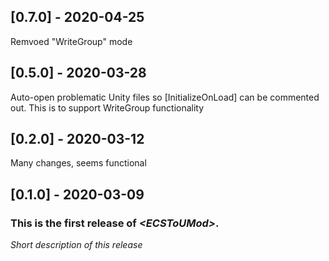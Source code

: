 ## [0.7.0] - 2020-04-25
Remvoed "WriteGroup" mode
## [0.5.0] - 2020-03-28
Auto-open problematic Unity files so [InitializeOnLoad] can be commented out. This is to support WriteGroup functionality
## [0.2.0] - 2020-03-12
Many changes, seems functional

## [0.1.0] - 2020-03-09

### This is the first release of *\<ECSToUMod\>*.

*Short description of this release*
